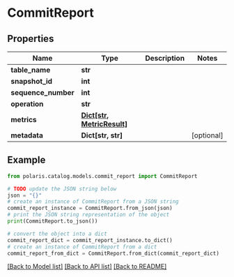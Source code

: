 <!--

 Copyright (c) 2024 Snowflake Computing Inc.
 
 Licensed under the Apache License, Version 2.0 (the "License");
 you may not use this file except in compliance with the License.
 You may obtain a copy of the License at
 
      http://www.apache.org/licenses/LICENSE-2.0
 
 Unless required by applicable law or agreed to in writing, software
 distributed under the License is distributed on an "AS IS" BASIS,
 WITHOUT WARRANTIES OR CONDITIONS OF ANY KIND, either express or implied.
 See the License for the specific language governing permissions and
 limitations under the License.

-->
# CommitReport

## Properties

Name | Type | Description | Notes
------------ | ------------- | ------------- | -------------
**table_name** | **str** |  | 
**snapshot_id** | **int** |  | 
**sequence_number** | **int** |  | 
**operation** | **str** |  | 
**metrics** | [**Dict[str, MetricResult]**](MetricResult.md) |  | 
**metadata** | **Dict[str, str]** |  | [optional] 

## Example

```python
from polaris.catalog.models.commit_report import CommitReport

# TODO update the JSON string below
json = "{}"
# create an instance of CommitReport from a JSON string
commit_report_instance = CommitReport.from_json(json)
# print the JSON string representation of the object
print(CommitReport.to_json())

# convert the object into a dict
commit_report_dict = commit_report_instance.to_dict()
# create an instance of CommitReport from a dict
commit_report_from_dict = CommitReport.from_dict(commit_report_dict)
```
[[Back to Model list]](../README.md#documentation-for-models) [[Back to API list]](../README.md#documentation-for-api-endpoints) [[Back to README]](../README.md)


